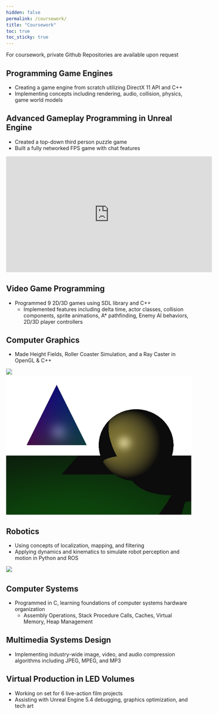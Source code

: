 ```yaml
---
hidden: false
permalink: /coursework/
title: "Coursework"
toc: true
toc_sticky: true
---
```


For coursework, private Github Repositories are available upon request

## Programming Game Engines 
- Creating a game engine from scratch utilizing DirectX 11 API and C++
- Implementing concepts including rendering, audio, collision, physics, game world models

## Advanced Gameplay Programming in Unreal Engine
- Created a top-down third person puzzle game
- Built a fully networked FPS game with chat features

<div>
  <iframe width="560" height="315" src="https://www.youtube.com/embed/veShB-W2XCc?si=ETIXC2rhmmPksLpe" title="YouTube video player" frameborder="0" allow="accelerometer; autoplay; clipboard-write; encrypted-media; gyroscope; picture-in-picture; web-share" referrerpolicy="strict-origin-when-cross-origin" allowfullscreen></iframe>
</div>

## Video Game Programming
- Programmed 9 2D/3D games using SDL library and C++
  - Implemented features including delta time, actor classes, collision components, sprite animations, A* pathfinding, Enemy AI behaviors, 2D/3D player controllers

## Computer Graphics
- Made Height Fields, Roller Coaster Simulation, and a Ray Caster in OpenGL & C++

<!-- {% include figure image="/assets/gifs/CSCI420_heightmap.gif" caption="heightmap example" %}
{% include figure image="/assets/images/csci420_raycaster.jpg" caption="raycaster example." %} -->
![](/assets/gifs/CSCI420_heightmap.gif)
![](/assets/images/csci420_raycaster.jpg)

## Robotics
- Using concepts of localization, mapping, and filtering
- Applying dynamics and kinematics to simulate robot perception and motion in Python and ROS

![](/assets/gifs/CSCI545_sample_01.gif)

## Computer Systems
- Programmed in C, learning foundations of computer systems hardware organization
  - Assembly Operations, Stack Procedure Calls, Caches, Virtual Memory, Heap Management

## Multimedia Systems Design
- Implementing industry-wide image, video, and audio compression algorithms including JPEG, MPEG, and MP3

## Virtual Production in LED Volumes
- Working on set for 6 live-action film projects
- Assisting with Unreal Engine 5.4 debugging, graphics optimization, and tech art

